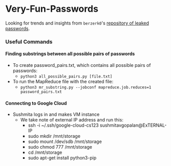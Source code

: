 # Very-Fun-Passwords

Looking for trends and insights from `berzerk0`'s [repository of leaked passwords](https://github.com/berzerk0/Probable-Wordlists).

### Useful Commands

#### Finding substrings between all possible pairs of passwords
* To create password_pairs.txt, which contains all possible pairs of passwords:
  * `python3 all_possible_pairs.py [file.txt]`
* To run the MapReduce file with the created file:
  * `python3 mr_substring.py --jobconf mapreduce.job.reduces=1 password_pairs.txt`

#### Connecting to Google Cloud
* Sushmita logs in and makes VM instance
  * We take note of external IP address and run this:
    * ssh -i ~/.ssh/google-cloud-cs123 sushmitavgopalan@ExTERNAL-IP
    * sudo mkdir /mnt/storage
    * sudo mount /dev/sdb /mnt/storage
    * sudo chmod 777 /mnt/storage
    * cd /mnt/storage
    * sudo apt-get install python3-pip
